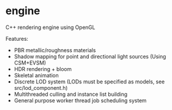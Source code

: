 # engine

C++ rendering engine using OpenGL

Features:
- PBR metallic/roughness materials
- Shadow mapping for point and directional light sources (Using CSM+EVSM)
- HDR rendering + bloom
- Skeletal animation
- Discrete LOD system (LODs must be specified as models, see src/lod_component.h)
- Multithreaded culling and instance list building
- General purpose worker thread job scheduling system
